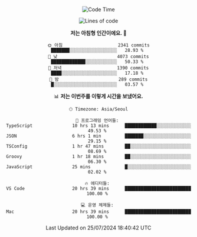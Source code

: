 <div align="center">

<br />

 <!--START_SECTION:waka-->
![Code Time](http://img.shields.io/badge/Code%20Time-2%2C833%20hrs%2010%20mins-blue)

![Lines of code](https://img.shields.io/badge/%EC%A0%80%EB%8A%94%20%EC%97%AC%ED%83%9C%EA%B9%8C%EC%A7%80%20-4.2%20million%20%EC%A4%84%EC%9D%98%20%EC%BD%94%EB%93%9C%EB%A5%BC%20%EC%9E%91%EC%84%B1%ED%96%88%EC%96%B4%EC%9A%94.-blue)

**저는 아침형 인간이에요. 🐤** 

```text
🌞 아침                     2341 commits        ███████░░░░░░░░░░░░░░░░░░   28.93 % 
🌆 낮　                     4073 commits        █████████████░░░░░░░░░░░░   50.33 % 
🌃 저녁                     1390 commits        ████░░░░░░░░░░░░░░░░░░░░░   17.18 % 
🌙 밤　                     289 commits         █░░░░░░░░░░░░░░░░░░░░░░░░   03.57 % 
```


📊 **저는 이번주를 이렇게 시간을 보냈어요.** 

```text
🕑︎ Timezone: Asia/Seoul

💬 프로그래밍 언어들: 
TypeScript               10 hrs 13 mins      ████████████░░░░░░░░░░░░░   49.53 % 
JSON                     6 hrs 1 min         ███████░░░░░░░░░░░░░░░░░░   29.15 % 
TSConfig                 1 hr 47 mins        ██░░░░░░░░░░░░░░░░░░░░░░░   08.69 % 
Groovy                   1 hr 18 mins        ██░░░░░░░░░░░░░░░░░░░░░░░   06.30 % 
JavaScript               25 mins             █░░░░░░░░░░░░░░░░░░░░░░░░   02.02 % 

🔥 에디터들: 
VS Code                  20 hrs 39 mins      █████████████████████████   100.00 % 

💻 운영 체제들: 
Mac                      20 hrs 39 mins      █████████████████████████   100.00 % 
```


 Last Updated on 25/07/2024 18:40:42 UTC
<!--END_SECTION:waka-->

</div>
